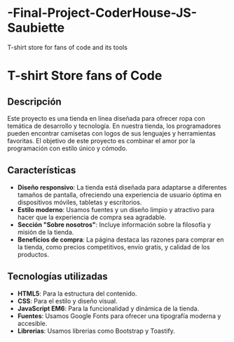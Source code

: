 # -Final-Project-CoderHouse-JS-Saubiette
 T-shirt store for fans of code and its tools

# T-shirt Store fans of Code 

## Descripción

Este proyecto es una tienda en línea diseñada para ofrecer ropa con temática de desarrollo y tecnología. En nuestra tienda, los programadores pueden encontrar camisetas con logos de sus lenguajes y herramientas favoritas. El objetivo de este proyecto es combinar el amor por la programación con estilo único y cómodo.

## Características

- **Diseño responsivo**: La tienda está diseñada para adaptarse a diferentes tamaños de pantalla, ofreciendo una experiencia de usuario óptima en dispositivos móviles, tabletas y escritorios.
- **Estilo moderno**: Usamos fuentes y un diseño limpio y atractivo para hacer que la experiencia de compra sea agradable.
- **Sección "Sobre nosotros"**: Incluye información sobre la filosofía y misión de la tienda.
- **Beneficios de compra**: La página destaca las razones para comprar en la tienda, como precios competitivos, envío gratis, y calidad de los productos.

## Tecnologías utilizadas

- **HTML5**: Para la estructura del contenido.
- **CSS**: Para el estilo y diseño visual.
- **JavaScript EM6**: Para la funcionalidad y dinámica de la tienda.
- **Fuentes**: Usamos Google Fonts para ofrecer una tipografía moderna y accesible.
- **Librerias**: Usamos librerias como Bootstrap y Toastify.
  
